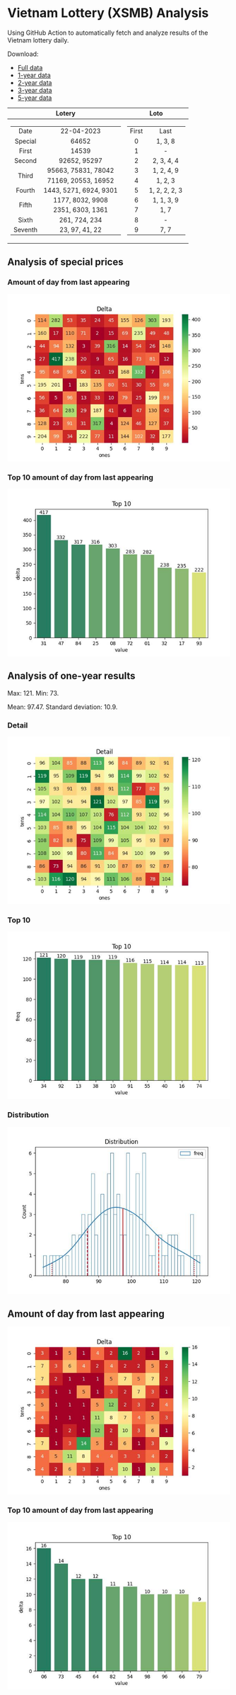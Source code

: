 # Vietnam Lottery (XSMB) Analysis

Using GitHub Action to automatically fetch and analyze results of the Vietnam lottery daily.

Download:

* [Full data](https://raw.githubusercontent.com/khiemdoan/vietnam-lottery-xsmb-analysis/main/results/xsmb.csv)
* [1-year data](https://raw.githubusercontent.com/khiemdoan/vietnam-lottery-xsmb-analysis/main/results/xsmb_1_year.csv)
* [2-year data](https://raw.githubusercontent.com/khiemdoan/vietnam-lottery-xsmb-analysis/main/results/xsmb_2_year.csv)
* [3-year data](https://raw.githubusercontent.com/khiemdoan/vietnam-lottery-xsmb-analysis/main/results/xsmb_3_year.csv)
* [5-year data](https://raw.githubusercontent.com/khiemdoan/vietnam-lottery-xsmb-analysis/main/results/xsmb_5_year.csv)

| Lotery      | Loto |
| :-----------: | :-----------: |
| <table><tr><td>Date</td><td>22-04-2023</td></tr><tr><td>Special</td><td>64652</td></tr><tr><td>First</td><td>14539</td></tr><tr><td>Second</td><td>92652, 95297</td></tr><tr><td rowspan="2">Third</td><td>95663, 75831, 78042</td></tr><tr><td>71169, 20553, 16952</td></tr><tr><td>Fourth</td><td>1443, 5271, 6924, 9301</td></tr><tr><td rowspan="2">Fifth</td><td>1177, 8032, 9908</td></tr><tr><td>2351, 6303, 1361</td></tr><tr><td>Sixth</td><td>261, 724, 234</td></tr><tr><td>Seventh</td><td>23, 97, 41, 22</td></tr></table> | <table><tr><td>First</td><td>Last</td></tr><tr><td>0</td><td>1, 3, 8</td></tr><tr><td>1</td><td>-</td></tr><tr><td>2</td><td>2, 3, 4, 4</td></tr><tr><td>3</td><td>1, 2, 4, 9</td></tr><tr><td>4</td><td>1, 2, 3</td></tr><tr><td>5</td><td>1, 2, 2, 2, 3</td></tr><tr><td>6</td><td>1, 1, 3, 9</td></tr><tr><td>7</td><td>1, 7</td></tr><tr><td>8</td><td>-</td></tr><tr><td>9</td><td>7, 7</td></tr></table> |


<h2>Analysis of special prices</h2>

<h3>Amount of day from last appearing</h3>

![Delta](images/special_delta.jpg)

<h3>Top 10 amount of day from last appearing</h3>

![Delta top 10](images/special_delta_top_10.jpg)

<h2>Analysis of one-year results</h2>

Max: 121. Min: 73.

Mean: 97.47. Standard deviation: 10.9.

<h3>Detail</h3>

![Detail](images/heatmap.jpg)

<h3>Top 10</h3>

![Top 10](images/top-10.jpg)

<h3>Distribution</h3>

![Distribution](images/distribution.jpg)

<h2>Amount of day from last appearing</h2>

![Delta](images/delta.jpg)

<h3>Top 10 amount of day from last appearing</h3>

![Delta top 10](images/delta_top_10.jpg)